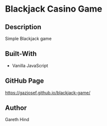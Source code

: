 # Blackjack Casino Game

## Description
Simple Blackjack game

## Built-With
- Vanilla JavaScript

## GitHub Page
https://gazjosef.github.io/blackjack-game/

## Author
Gareth Hind
